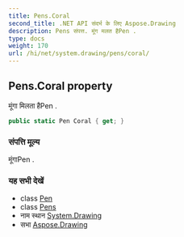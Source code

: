 ```yaml
---
title: Pens.Coral
second_title: .NET API संदर्भ के लिए Aspose.Drawing
description: Pens संपत्त. मूंग मलत हैPen .
type: docs
weight: 170
url: /hi/net/system.drawing/pens/coral/
---
```

## Pens.Coral property

मूंगा मिलता हैPen .

```csharp
public static Pen Coral { get; }
```

### संपत्ति मूल्य

मूंगाPen .

### यह सभी देखें

* class [Pen](../../pen/)
* class [Pens](../)
* नाम स्थान [System.Drawing](../../pens/)
* सभा [Aspose.Drawing](../../../)


